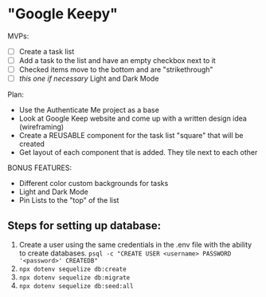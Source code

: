 # "Google Keepy"

MVPs:

- [ ] Create a task list
- [ ] Add a task to the list and have an empty checkbox next to it
- [ ] Checked items move to the bottom and are "strikethrough"
- [ ] _this one if necessary_ Light and Dark Mode

Plan:

- Use the Authenticate Me project as a base
- Look at Google Keep website and come up with a written design idea (wireframing)
- Create a REUSABLE component for the task list "square" that will be created
- Get layout of each component that is added. They tile next to each other

BONUS FEATURES:

- Different color custom backgrounds for tasks
- Light and Dark Mode
- Pin Lists to the "top" of the list

## Steps for setting up database:

1. Create a user using the same credentials in the .env file with the ability to create databases. `psql -c "CREATE USER <username> PASSWORD '<password>' CREATEDB"`
2. `npx dotenv sequelize db:create`
3. `npx dotenv sequelize db:migrate`
4. `npx dotenv sequelize db:seed:all`
